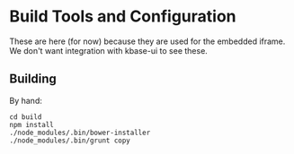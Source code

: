 # Build Tools and Configuration

These are here (for now) because they are used for the embedded iframe. We don't want integration with kbase-ui to see these.

## Building

By hand:

```
cd build
npm install
./node_modules/.bin/bower-installer
./node_modules/.bin/grunt copy
```
